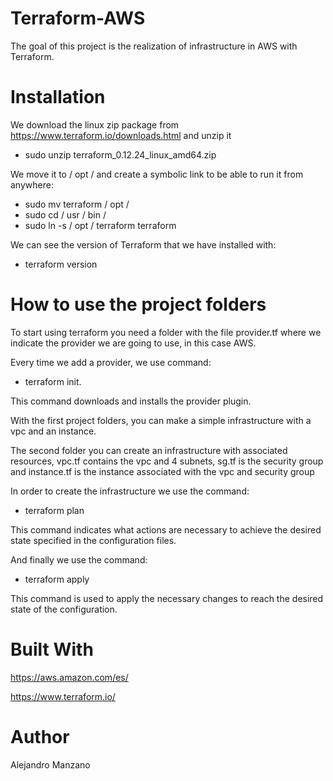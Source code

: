 # Terraform-AWS
 The goal of this project is the realization of infrastructure in AWS with Terraform.

# Installation
We download the linux zip package from https://www.terraform.io/downloads.html and unzip it

- sudo unzip terraform_0.12.24_linux_amd64.zip

We move it to / opt / and create a symbolic link to be able to run it from anywhere:

- sudo mv terraform / opt /
- sudo cd / usr / bin /
- sudo ln -s / opt / terraform terraform

We can see the version of Terraform that we have installed with:

- terraform version

# How to use the project folders


To start using terraform you need a folder with the file provider.tf where we indicate the provider we are going to use, in this case AWS.

Every time we add a provider, we use command: 
- terraform init. 

This command downloads and installs the provider plugin.


With the first project folders, you can make a simple infrastructure with a vpc and an instance.

The second folder you can create an infrastructure with associated resources, vpc.tf contains the vpc and 4 subnets, sg.tf is the security group and instance.tf is the instance associated with the vpc and security group

In order to create the infrastructure we use the command:
- terraform plan

This command indicates what actions are necessary to achieve the desired state specified in the configuration files.

And finally we use the command:
- terraform apply

This command is used to apply the necessary changes to reach the desired state of the configuration.


# Built With

https://aws.amazon.com/es/

https://www.terraform.io/

# Author
Alejandro Manzano

